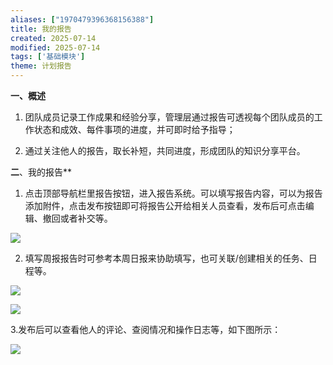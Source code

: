 ```yaml
---
aliases: ["1970479396368156388"]
title: 我的报告
created: 2025-07-14
modified: 2025-07-14
tags: ['基础模块']
theme: 计划报告
---
```


**一、概述**

1. 团队成员记录工作成果和经验分享，管理层通过报告可透视每个团队成员的工作状态和成效、每件事项的进度，并可即时给予指导；

2. 通过关注他人的报告，取长补短，共同进度，形成团队的知识分享平台。

**二**、我的报告**

1. 点击顶部导航栏里报告按钮，进入报告系统。可以填写报告内容，可以为报告添加附件，点击发布按钮即可将报告公开给相关人员查看，发布后可点击编辑、撤回或者补交等。

![](a0c8825c16c2b1a627a48714df77bd8d.jpg)

2. 填写周报报告时可参考本周日报来协助填写，也可关联/创建相关的任务、日程等。

![](9db47cf59fc15a5293e75ee57014143d.jpg)

![](40a4a90b3681b2f7c3ecb565338a02ba.jpg)

3.发布后可以查看他人的评论、查阅情况和操作日志等，如下图所示：

![](700efb30c21827d7493f2922f23899ca.jpg)
